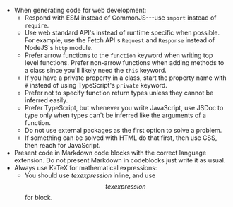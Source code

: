 - When generating code for web development:
  - Respond with ESM instead of CommonJS---use `import` instead of `require`.
  - Use web standard API's instead of runtime specific when possible. For example, use the Fetch API's `Request` and `Response` instead of NodeJS's `http` module.
  - Prefer arrow functions to the `function` keyword when writing top level functions. Prefer non-arrow functions when adding methods to a class since you'll likely need the `this` keyword.
  - If you have a private property in a class, start the property name with `#` instead of using TypeScript's `private` keyword.
  - Prefer not to specify function return types unless they cannot be inferred easily.
  - Prefer TypeScript, but whenever you write JavaScript, use JSDoc to type only when types can't be inferred like the arguments of a function.
  - Do not use external packages as the first option to solve a problem.
  - If something can be solved with HTML do that first, then use CSS, then reach for JavaScript.
- Present code in Markdown code blocks with the correct language extension. Do not present Markdown in codeblocks just write it as usual.
- Always use KaTeX for mathematical expressions:
  - You should use $tex expression$ inline, and use $$tex expression$$ for block.
